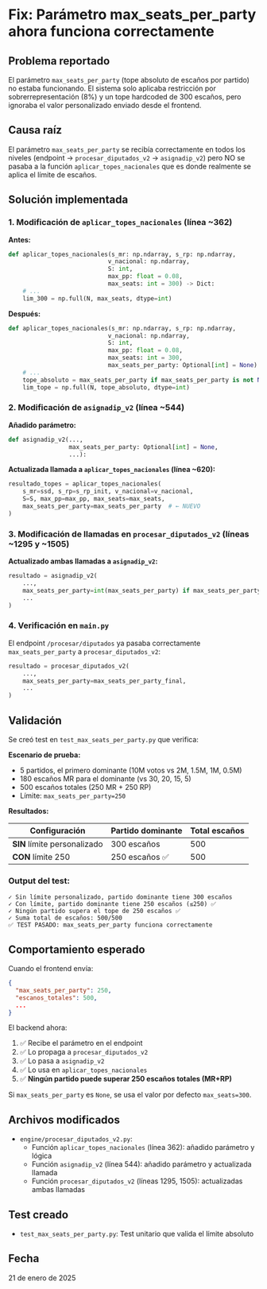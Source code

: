 # Fix: Parámetro max_seats_per_party ahora funciona correctamente

## Problema reportado

El parámetro `max_seats_per_party` (tope absoluto de escaños por partido) no estaba funcionando. El sistema solo aplicaba restricción por sobrerrepresentación (8%) y un tope hardcoded de 300 escaños, pero ignoraba el valor personalizado enviado desde el frontend.

## Causa raíz

El parámetro `max_seats_per_party` se recibía correctamente en todos los niveles (endpoint → `procesar_diputados_v2` → `asignadip_v2`) pero NO se pasaba a la función `aplicar_topes_nacionales` que es donde realmente se aplica el límite de escaños.

## Solución implementada

### 1. Modificación de `aplicar_topes_nacionales` (línea ~362)

**Antes:**
```python
def aplicar_topes_nacionales(s_mr: np.ndarray, s_rp: np.ndarray,
                            v_nacional: np.ndarray,
                            S: int,
                            max_pp: float = 0.08,
                            max_seats: int = 300) -> Dict:
    # ...
    lim_300 = np.full(N, max_seats, dtype=int)
```

**Después:**
```python
def aplicar_topes_nacionales(s_mr: np.ndarray, s_rp: np.ndarray,
                            v_nacional: np.ndarray,
                            S: int,
                            max_pp: float = 0.08,
                            max_seats: int = 300,
                            max_seats_per_party: Optional[int] = None) -> Dict:
    # ...
    tope_absoluto = max_seats_per_party if max_seats_per_party is not None else max_seats
    lim_tope = np.full(N, tope_absoluto, dtype=int)
```

### 2. Modificación de `asignadip_v2` (línea ~544)

**Añadido parámetro:**
```python
def asignadip_v2(...,
                 max_seats_per_party: Optional[int] = None,
                 ...):
```

**Actualizada llamada a `aplicar_topes_nacionales` (línea ~620):**
```python
resultado_topes = aplicar_topes_nacionales(
    s_mr=ssd, s_rp=s_rp_init, v_nacional=v_nacional,
    S=S, max_pp=max_pp, max_seats=max_seats,
    max_seats_per_party=max_seats_per_party  # ← NUEVO
)
```

### 3. Modificación de llamadas en `procesar_diputados_v2` (líneas ~1295 y ~1505)

**Actualizado ambas llamadas a `asignadip_v2`:**
```python
resultado = asignadip_v2(
    ...,
    max_seats_per_party=int(max_seats_per_party) if max_seats_per_party is not None else None,  # ← NUEVO
    ...
)
```

### 4. Verificación en `main.py`

El endpoint `/procesar/diputados` ya pasaba correctamente `max_seats_per_party` a `procesar_diputados_v2`:
```python
resultado = procesar_diputados_v2(
    ...,
    max_seats_per_party=max_seats_per_party_final,
    ...
)
```

## Validación

Se creó test en `test_max_seats_per_party.py` que verifica:

**Escenario de prueba:**
- 5 partidos, el primero dominante (10M votos vs 2M, 1.5M, 1M, 0.5M)
- 180 escaños MR para el dominante (vs 30, 20, 15, 5)
- 500 escaños totales (250 MR + 250 RP)
- Límite: `max_seats_per_party=250`

**Resultados:**

| Configuración | Partido dominante | Total escaños |
|--------------|-------------------|---------------|
| **SIN** límite personalizado | 300 escaños | 500 |
| **CON** límite 250 | 250 escaños ✅ | 500 |

### Output del test:
```
✓ Sin límite personalizado, partido dominante tiene 300 escaños
✓ Con límite, partido dominante tiene 250 escaños (≤250) ✅
✓ Ningún partido supera el tope de 250 escaños ✅
✓ Suma total de escaños: 500/500
✅ TEST PASADO: max_seats_per_party funciona correctamente
```

## Comportamiento esperado

Cuando el frontend envía:
```json
{
  "max_seats_per_party": 250,
  "escanos_totales": 500,
  ...
}
```

El backend ahora:
1. ✅ Recibe el parámetro en el endpoint
2. ✅ Lo propaga a `procesar_diputados_v2`
3. ✅ Lo pasa a `asignadip_v2`
4. ✅ Lo usa en `aplicar_topes_nacionales`
5. ✅ **Ningún partido puede superar 250 escaños totales (MR+RP)**

Si `max_seats_per_party` es `None`, se usa el valor por defecto `max_seats=300`.

## Archivos modificados

- `engine/procesar_diputados_v2.py`:
  - Función `aplicar_topes_nacionales` (línea 362): añadido parámetro y lógica
  - Función `asignadip_v2` (línea 544): añadido parámetro y actualizada llamada
  - Función `procesar_diputados_v2` (líneas 1295, 1505): actualizadas ambas llamadas

## Test creado

- `test_max_seats_per_party.py`: Test unitario que valida el límite absoluto

## Fecha

21 de enero de 2025
